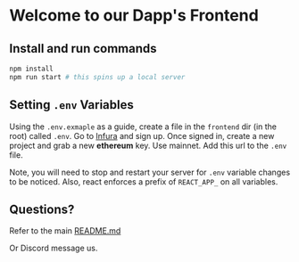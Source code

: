 # Welcome to our Dapp's Frontend

## Install and run commands

```bash
npm install
npm run start # this spins up a local server
```

## Setting `.env` Variables

Using the `.env.exmaple` as a guide, create a file in the `frontend` dir (in the root) called `.env`. Go to [Infura](https://app.infura.io/login?_ga=2.136662000.1344465461.1672861652-2056521109.1672861652) and sign up. Once signed in, create a new project and grab a new **ethereum** key. Use mainnet. Add this url to the `.env` file.

Note, you will need to stop and restart your server for `.env` variable changes to be noticed. Also, react enforces a prefix of `REACT_APP_` on all variables.

## Questions?

Refer to the main [README.md](../README.md)

Or Discord message us.
